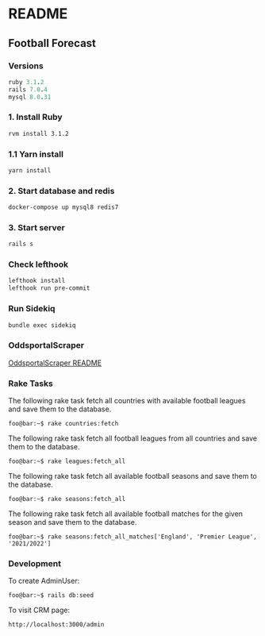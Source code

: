# README

## Football Forecast


### Versions

```rb
ruby 3.1.2
rails 7.0.4
mysql 8.0.31
```

### 1. Install Ruby

```bash
rvm install 3.1.2
```

### 1.1 Yarn install

```bash
yarn install
```

### 2. Start database and redis

```bash
docker-compose up mysql8 redis7
```
### 3. Start server

```bash
rails s
```

### Check lefthook

```bash
lefthook install
lefthook run pre-commit
```

### Run Sidekiq

```bash
bundle exec sidekiq
```

### OddsportalScraper

[OddsportalScraper README](gems/oddsportal_scraper/README.md)

### Rake Tasks

The following rake task fetch all countries with available football leagues and save them to the database.

```console
foo@bar:~$ rake countries:fetch
```

The following rake task fetch all football leagues from all countries and save them to the database.

```console
foo@bar:~$ rake leagues:fetch_all
```

The following rake task fetch all available football seasons and save them to the database.

```console
foo@bar:~$ rake seasons:fetch_all
```

The following rake task fetch all available football matches for the given season and save them to the database.

```console
foo@bar:~$ rake seasons:fetch_all_matches['England', 'Premier League', '2021/2022']
```

### Development

To create AdminUser:

```console
foo@bar:~$ rails db:seed
```

To visit CRM page:

`http://localhost:3000/admin`
